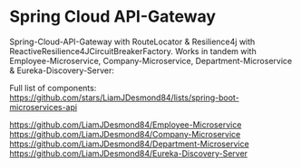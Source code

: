 # Spring Cloud API-Gateway
Spring-Cloud-API-Gateway with RouteLocator &amp; Resilience4j with ReactiveResilience4JCircuitBreakerFactory.
Works in tandem with Employee-Microservice, Company-Microservice, Department-Microservice & Eureka-Discovery-Server:

Full list of components: https://github.com/stars/LiamJDesmond84/lists/spring-boot-microservices-api


https://github.com/LiamJDesmond84/Employee-Microservice
https://github.com/LiamJDesmond84/Company-Microservice
https://github.com/LiamJDesmond84/Department-Microservice
https://github.com/LiamJDesmond84/Eureka-Discovery-Server
